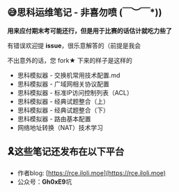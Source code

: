 ## 😅思科运维笔记 - 非喜勿喷 \(￣︶￣*\))

**用来应付期末考可能还行，但是用于比赛的话估计就吃力些了**

有错误欢迎提 **issue**，很乐意解答的（前提是我会

不出意外的话，您 fork★ 下来的样子是这样的 

- 思科模拟器 - 交换机常用技术配置.md
- 思科模拟器 - 广域网相关协议配置
- 思科模拟器 - 标准IP访问控制列表（ACL）
- 思科模拟器 - 经典试题整合（上）
- 思科模拟器 - 经典试题整合（下）
- 思科模拟器 - 路由基本配置
- 网络地址转换（NAT）技术学习

## 🎗️这些笔记还发布在以下平台

- 作者blog: [https://rce.iloli.moe](https://rce.iloli.moe)
- 公众号：**Gh0xE9**坑